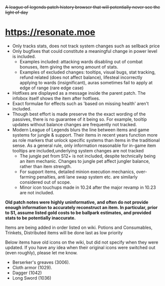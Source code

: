 ~~A league of legends patch history browser that will potentially never see the light of day~~

# https://resonate.moe

- Only tracks stats, does not track system changes such as sellback price
- Only bugfixes that could constitute a meaningful change in power level is included.
  - Examples included: attacking wards disabling out of combat bonuses, item giving the wrong amount of stats.
  - Examples of excluded changes: tooltips, visual bugs, stat tracking, refund related (does not affect balance), lifesteal incorrectly applying to wards (insignificant), auras sometimes fail to apply at edge of range (rare edge case)
- Hotfixes are displayed as a message inside the parent patch. The infobox itself shows the item after hotfixes.
- Exact formulae for effects such as 'based on missing health' aren't included.
- Though best effort is made preserve the the exact wording of the passives, there is no guarantee of it being so. For example, tooltip updates without balance changes are frequently not tracked.
- Modern League of Legends blurs the line between items and game systems for jungle & support. Their items in recent years function more as role markers that unlock specific systems than items in the traditional sense. As a general rule, only information reasonable for in-game item tooltips are included,underlying system changes are not tracked
  - The jungle pet from S12+ is not included, despite technically being an item mechanic. Changes to jungle pet affect jungler balance, rather than item strength.
  - For support items, detailed minion execution mechanics, over-farming penalties, anti lane swap system etc. are similarly considered out of scope.
  - Minor icon touchups made in 10.24 after the major revamp in 10.23 are not included.

**Old patch notes were highly uninformative, and often do not provide enough information to accurately reconstruct an item. In particular, prior to S1, assume listed gold costs to be ballpark estimates, and provided stats to be potentially inaccurate.**

Items are being added in order listed on wiki. Potions and Consumables, Trinkets, Distributed items will be done last as low priority

Below items have old icons on the wiki, but did not specify when they were updated. If you have any idea when their original icons were switched out (even roughly), please let me know.

- Berserker's greaves (3006).
- Cloth armor (1029).
- Dagger (1042)
- Long Sword (1036)
